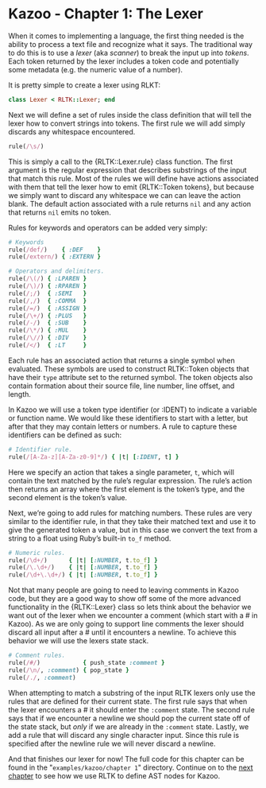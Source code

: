 # Kazoo - Chapter 1: The Lexer

When it comes to implementing a language, the first thing needed is the ability to process a text file and recognize what it says.  The traditional way to do this is to use a *lexer* (aka *scanner*) to break the input up into *tokens*.  Each token returned by the lexer includes a token code and potentially some metadata (e.g. the numeric value of a number).

It is pretty simple to create a lexer using RLKT:

```Ruby
class Lexer < RLTK::Lexer; end
```

Next we will define a set of rules inside the class definition that will tell the lexer how to convert strings into tokens.  The first rule we will add simply discards any whitespace encountered.

```Ruby
rule(/\s/)
```

This is simply a call to the {RLTK::Lexer.rule} class function.  The first argument is the regular expression that describes substrings of the input that match this rule.  Most of the rules we will define have actions associated with them that tell the lexer how to emit {RLTK::Token tokens}, but because we simply want to discard any whitespace we can can leave the action blank.  The default action associated with a rule returns `nil` and any action that returns `nil` emits no token.

Rules for keywords and operators can be added very simply:

```Ruby
# Keywords
rule(/def/)    { :DEF    }
rule(/extern/) { :EXTERN }

# Operators and delimiters.
rule(/\(/) { :LPAREN }
rule(/\)/) { :RPAREN }
rule(/;/)  { :SEMI   }
rule(/,/)  { :COMMA  }
rule(/=/)  { :ASSIGN }
rule(/\+/) { :PLUS   }
rule(/-/)  { :SUB    }
rule(/\*/) { :MUL    }
rule(/\//) { :DIV    }
rule(/</)  { :LT     }
```

Each rule has an associated action that returns a single symbol when evaluated.  These symbols are used to construct RLTK::Token objects that have their `type` attribute set to the returned symbol.  The token objects also contain formation about their source file, line number, line offset, and length.

In Kazoo we will use a token type identifier (or :IDENT) to indicate a variable or function name.  We would like these identifiers to start with a letter, but after that they may contain letters or numbers. A rule to capture these identifiers can be defined as such:

```Ruby
# Identifier rule.
rule(/[A-Za-z][A-Za-z0-9]*/) { |t| [:IDENT, t] }
```

Here we specify an action that takes a single parameter, `t`, which will contain the text matched by the rule’s regular expression.  The rule’s action then returns an array where the first element is the token’s type, and the second element is the token’s value.

Next, we’re going to add rules for matching numbers.  These rules are very similar to the identifier rule, in that they take their matched text and use it to give the generated token a value, but in this case we convert the text from a string to a float using Ruby’s built-in `to_f` method.

```Ruby
# Numeric rules.
rule(/\d+/)      { |t| [:NUMBER, t.to_f] }
rule(/\.\d+/)    { |t| [:NUMBER, t.to_f] }
rule(/\d+\.\d+/) { |t| [:NUMBER, t.to_f] }
```

Not that many people are going to need to leaving comments in Kazoo code, but they are a good way to show off some of the more advanced functionality in the {RLTK::Lexer} class so lets think about the behavior we want out of the lexer when we encounter a comment (which start with a # in Kazoo).  As we are only going to support line comments the lexer should discard all input after a # until it encounters a newline.  To achieve this behavior we will use the lexers state stack.

```Ruby
# Comment rules.
rule(/#/)            { push_state :comment }
rule(/\n/, :comment) { pop_state }
rule(/./, :comment)
```

When attempting to match a substring of the input RLTK lexers only use the rules that are defined for their current state.  The first rule says that when the lexer encounters a # it should enter the `:comment` state.  The second rule says that if we encounter a newline we should pop the current state off of the state stack, but *only* if we are already in the `:comment` state.  Lastly, we add a rule that will discard any single character input. Since this rule is specified after the newline rule we will never discard a newline.

And that finishes our lexer for now! The full code for this chapter can be found in the "`examples/kazoo/chapter 1`" directory.  Continue on to the [next chapter](file.Chapter2.html) to see how we use RLTK to define AST nodes for Kazoo.
